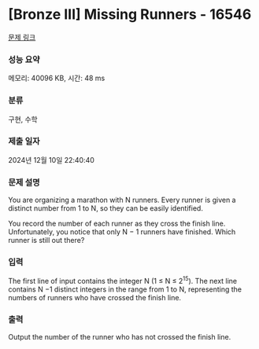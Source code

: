 # [Bronze III] Missing Runners - 16546 

[문제 링크](https://www.acmicpc.net/problem/16546) 

### 성능 요약

메모리: 40096 KB, 시간: 48 ms

### 분류

구현, 수학

### 제출 일자

2024년 12월 10일 22:40:40

### 문제 설명

<p>You are organizing a marathon with N runners. Every runner is given a distinct number from 1 to N, so they can be easily identified.</p>

<p>You record the number of each runner as they cross the finish line. Unfortunately, you notice that only N − 1 runners have finished. Which runner is still out there?</p>

### 입력 

 <p>The first line of input contains the integer N (1 ≤ N ≤ 2<sup>15</sup>). The next line contains N −1 distinct integers in the range from 1 to N, representing the numbers of runners who have crossed the finish line.</p>

### 출력 

 <p>Output the number of the runner who has not crossed the finish line.</p>

